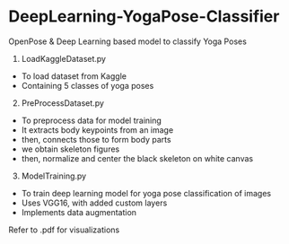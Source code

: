 # DeepLearning-YogaPose-Classifier
OpenPose &amp; Deep Learning based model to classify Yoga Poses

1. LoadKaggleDataset.py
- To load dataset from Kaggle
- Containing 5 classes of yoga poses

2. PreProcessDataset.py
- To preprocess data for model training
- It extracts body keypoints from an image
- then, connects those to form body parts
- we obtain skeleton figures
- then, normalize and center the black skeleton on white canvas

3. ModelTraining.py
- To train deep learning model for yoga pose classification of images
- Uses VGG16, with added custom layers
- Implements data augmentation

Refer to .pdf for visualizations
